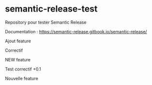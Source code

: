 # semantic-release-test
Repository pour tester Semantic Release

Documentation : https://semantic-release.gitbook.io/semantic-release/

Ajout feature

Correctif

NEW feature

Test correctif +0.1

Nouvelle feature

